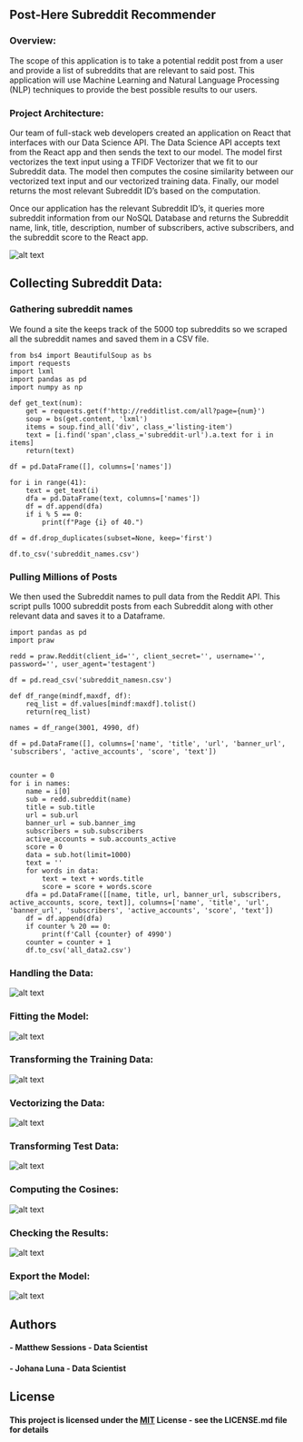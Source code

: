 ## Post-Here Subreddit Recommender

### Overview:
The scope of this application is to take a potential reddit post from a user and provide a list of subreddits that are relevant to said post. This application will use Machine Learning and Natural Language Processing (NLP) techniques to provide the best possible results to our users.

### Project Architecture:
Our team of full-stack web developers created an application on React that interfaces with our Data Science API. The Data Science API accepts text from the React app and then sends the text to our model. The model first vectorizes the text input using a TFIDF Vectorizer that we fit to our Subreddit data. The model then computes the cosine similarity between our vectorized text input and our vectorized training data. Finally, our model returns the most relevant Subreddit ID’s based on the computation.

Once our application has the relevant Subreddit ID’s, it queries more subreddit information from our NoSQL Database and returns the Subreddit name, link, title, description, number of subscribers, active subscribers, and the subreddit score to the React app.

![alt text](https://github.com/BuildWeek-PostHere-Subreddit/MachineLearning/blob/master/Pics/api_logic.png "Architecture")

## Collecting Subreddit Data:

### Gathering subreddit names
We found a site the keeps track of the 5000 top subreddits so we scraped all the subreddit names and saved them in a CSV file.

~~~
from bs4 import BeautifulSoup as bs
import requests
import lxml
import pandas as pd
import numpy as np

def get_text(num):
    get = requests.get(f'http://redditlist.com/all?page={num}')
    soup = bs(get.content, 'lxml')
    items = soup.find_all('div', class_='listing-item')
    text = [i.find('span',class_='subreddit-url').a.text for i in items]
    return(text)

df = pd.DataFrame([], columns=['names'])

for i in range(41):
    text = get_text(i)
    dfa = pd.DataFrame(text, columns=['names'])
    df = df.append(dfa)
    if i % 5 == 0:
        print(f"Page {i} of 40.")

df = df.drop_duplicates(subset=None, keep='first')

df.to_csv('subreddit_names.csv')
~~~

### Pulling Millions of Posts
We then used the Subreddit names to pull data from the Reddit API. This script pulls 1000 subreddit posts from each Subreddit along with other relevant data and saves it to a Dataframe.

~~~
import pandas as pd
import praw

redd = praw.Reddit(client_id='', client_secret='', username='', password='', user_agent='testagent')

df = pd.read_csv('subreddit_namesn.csv')

def df_range(mindf,maxdf, df):
    req_list = df.values[mindf:maxdf].tolist()
    return(req_list)

names = df_range(3001, 4990, df)

df = pd.DataFrame([], columns=['name', 'title', 'url', 'banner_url', 'subscribers', 'active_accounts', 'score', 'text'])


counter = 0
for i in names:
    name = i[0]
    sub = redd.subreddit(name)
    title = sub.title
    url = sub.url
    banner_url = sub.banner_img
    subscribers = sub.subscribers
    active_accounts = sub.accounts_active
    score = 0
    data = sub.hot(limit=1000)
    text = ''
    for words in data:
        text = text + words.title
        score = score + words.score
    dfa = pd.DataFrame([[name, title, url, banner_url, subscribers, active_accounts, score, text]], columns=['name', 'title', 'url', 'banner_url', 'subscribers', 'active_accounts', 'score', 'text'])
    df = df.append(dfa)
    if counter % 20 == 0:
        print(f'Call {counter} of 4990')
    counter = counter + 1
    df.to_csv('all_data2.csv')
~~~


### Handling the Data:
![alt text](https://github.com/BuildWeek-PostHere-Subreddit/MachineLearning/blob/master/Pics/handledata.png "handle data")

### Fitting the Model:
![alt text](https://github.com/BuildWeek-PostHere-Subreddit/MachineLearning/blob/master/Pics/fitting.png "fitting")

### Transforming the Training Data:
![alt text](https://github.com/BuildWeek-PostHere-Subreddit/MachineLearning/blob/master/Pics/transformtrain.png "transform training")

### Vectorizing the Data:
![alt text](https://github.com/BuildWeek-PostHere-Subreddit/MachineLearning/blob/master/Pics/vectorizetrain.png "vectorize train")

### Transforming Test Data:
![alt text](https://github.com/BuildWeek-PostHere-Subreddit/MachineLearning/blob/master/Pics/transtest.png "transform test")

### Computing the Cosines:
![alt text](https://github.com/BuildWeek-PostHere-Subreddit/MachineLearning/blob/master/Pics/cosines.png "compute cosines")

### Checking the Results:
![alt text](https://github.com/BuildWeek-PostHere-Subreddit/MachineLearning/blob/master/Pics/checkingres.png "checking results")

### Export the Model:
![alt text](https://github.com/BuildWeek-PostHere-Subreddit/MachineLearning/blob/master/Pics/export.png "export model")

## Authors

#### - Matthew Sessions - Data Scientist
#### - Johana Luna - Data Scientist

## License
#### This project is licensed under the [MIT](https://choosealicense.com/licenses/mit/) License - see the LICENSE.md file for details
